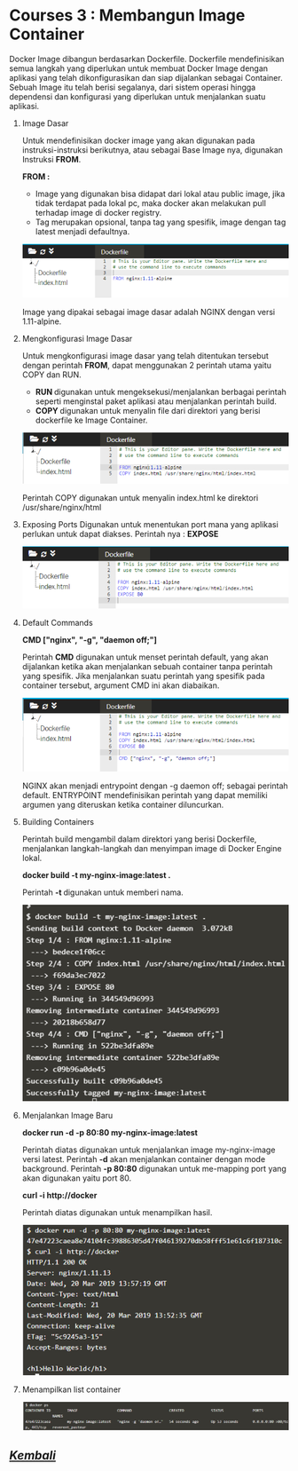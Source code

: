 # Courses 3 : Membangun Image Container

Docker Image dibangun berdasarkan Dockerfile. Dockerfile mendefinisikan semua langkah yang diperlukan untuk membuat Docker Image dengan aplikasi yang telah dikonfigurasikan dan siap dijalankan sebagai Container. Sebuah Image itu telah berisi segalanya, dari sistem operasi hingga dependensi dan konfigurasi yang diperlukan untuk menjalankan suatu aplikasi.

1. Image Dasar
	
	Untuk mendefinisikan docker image yang akan digunakan pada instruksi-instruksi berikutnya, atau sebagai Base Image nya, digunakan Instruksi **FROM**.

	 **FROM <image-name>:<tag>**

	 - Image yang digunakan bisa didapat dari lokal atau public image, jika tidak terdapat pada lokal pc, maka docker akan melakukan pull terhadap image di docker registry. 
	- Tag merupakan opsional, tanpa tag yang spesifik, image dengan tag latest menjadi defaultnya. 

	 ![membuat image](img/3-1.png)

	 Image yang dipakai sebagai image dasar adalah NGINX dengan versi 1.11-alpine.

2. Mengkonfigurasi Image Dasar

	Untuk mengkonfigurasi image dasar yang telah ditentukan tersebut dengan perintah **FROM**, dapat menggunakan 2 perintah utama yaitu COPY dan RUN.

	- **RUN <perintah>** digunakan untuk mengeksekusi/menjalankan berbagai perintah seperti menginstal paket aplikasi atau menjalankan perintah build.
	- **COPY <src> <dest>** digunakan untuk menyalin file dari direktori yang berisi dockerfile ke Image Container.

	![mengkonfigurasi image](img/3-2.png)

	Perintah COPY digunakan untuk menyalin index.html ke direktori /usr/share/nginx/html 

3. Exposing Ports
	Digunakan untuk menentukan port mana yang aplikasi perlukan untuk dapat diakses. Perintah nya : **EXPOSE <port>**

	 ![Exposing Port](img/3-3.png)

4. Default Commands
	
	**CMD ["nginx", "-g", "daemon off;"]**

	Perintah **CMD** digunakan untuk menset perintah default, yang akan dijalankan ketika akan menjalankan sebuah container tanpa perintah yang spesifik. Jika menjalankan suatu perintah yang spesifik pada container tersebut, argument CMD ini akan diabaikan.

	![Default Commands](img/3-4.png)

	NGINX akan menjadi entrypoint dengan -g daemon off; sebagai perintah default. ENTRYPOINT mendefinisikan perintah yang dapat memiliki argumen yang diteruskan ketika container diluncurkan.

5. Building Containers

	Perintah build mengambil dalam direktori yang berisi Dockerfile, menjalankan langkah-langkah dan menyimpan image di Docker Engine lokal. 

	**docker build -t my-nginx-image:latest .**

	Perintah **-t <nama>** digunakan untuk memberi nama.

	![Building Container](img/3-5.png)

6. Menjalankan Image Baru

	**docker run -d -p 80:80 my-nginx-image:latest**

	Perintah diatas digunakan untuk menjalankan image my-nginx-image versi latest. Perintah **-d** akan menjalankan container dengan mode background. Perintah **-p 80:80** digunakan untuk me-mapping port yang akan digunakan yaitu port 80.

	**curl -i http://docker**

	Perintah diatas digunakan untuk menampilkan hasil.

	![Menjalankan image](img/3-6.png)

7. Menampilkan list container

	![List Container](img/3-7.png)


## [*Kembali*](README.md "Kembali ke awal")







	
	
